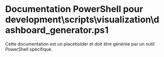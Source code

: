 # Documentation PowerShell pour development\scripts\visualization\dashboard_generator.ps1

Cette documentation est un placeholder et doit être générée par un outil PowerShell spécifique.
